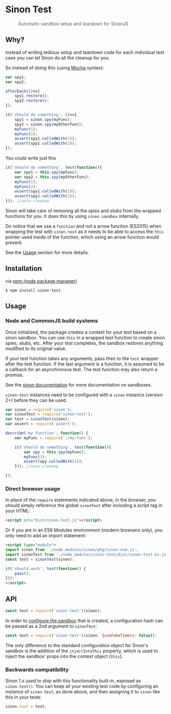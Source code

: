 # Sinon Test
> Automatic sandbox setup and teardown for SinonJS

## Why?
Instead of writing tedious setup and teardown code for each
individual test case you can let Sinon do all the cleanup for you.

So instead of doing this (using [Mocha](https://mochajs.org/) syntax):

```javascript
var spy1;
var spy2;

afterEach(()=>{
    spy1.restore();
    spy2.restore();
});

it('should do something', ()=>{
    spy1 = sinon.spy(myFunc);
    spy2 = sinon.spy(myOtherFunc);
    myFunc(1);
    myFunc(2);
    assert(spy1.calledWith(1));
    assert(spy1.calledWith(2));
});
```

You could write just this

```javascript
it('should do something', test(function(){
    var spy1 = this.spy(myFunc);
    var spy2 = this.spy(myOtherFunc);
    myFunc(1);
    myFunc(2);
    assert(spy1.calledWith(1));
    assert(spy1.calledWith(2));
})); //auto-cleanup
```

Sinon will take care of removing all the spies and stubs
from the wrapped functions for you. It does this by using
`sinon.sandbox` internally.

Do notice that we use a `function` and not a arrow function (ES2015)
when wrapping the test with `sinon.test` as it needs
to be able to access the `this` pointer used inside
of the function, which using an arrow function would prevent.

See the [Usage](#usage) section for more details.

## Installation

via [npm (node package manager)](https://github.com/npm/npm)

    $ npm install sinon-test

## Usage

### Node and CommonJS build systems

Once initialized, the package creates a context for your test based on a sinon sandbox.
You can use `this` in a wrapped test function to create sinon spies, stubs, etc.
After your test completes, the sandbox restores anything modified to its original value.

If your test function takes any arguments, pass then to the `test` wrapper
after the test function. If the last argument is a function, it is assumed to be a callback
for an asynchronous test. The test function may also return a promise.

See the [sinon documentation](http://sinonjs.org/releases/v2.3.5/sandbox/) for more documentation on sandboxes.

`sinon-test` instances need to be configured with a `sinon` instance (version 2+)
before they can be used.

```js
var sinon = require('sinon');
var sinonTest = require('sinon-test');
var test = sinonTest(sinon);
var assert = require('assert');

describe('my function', function() {
    var myFunc = require('./my-func');

    it('should do something', test(function(){
        var spy = this.spy(myFunc);
        myFunc(1);
        assert(spy.calledWith(1));
    })); //auto-cleanup

});
```

### Direct browser usage

In place of the `require` statements indicated above, in the
browser, you should simply reference the global `sinonTest` after
including a script tag in your HTML:

```html
<script src="dist/sinon-test.js"></script>
```

Or if you are in an ES6 Modules environment (modern browsers only), you
only need to add an import statement:

```html
<script type="module">
import sinon from './node_modules/sinon/pkg/sinon-esm.js';
import sinonTest from './node_modules/sinon-test/dist/sinon-test-es.js';
const test = sinonTest(sinon);

it('should work', test(function() {
    pass();
}));
</script>
```

## API
```javascript
const test = require('sinon-test')(sinon);
```

In order to [configure the sandbox](http://sinonjs.org/releases/latest/sandbox#var-sandbox--sinoncreatesandboxconfig) that is created, a configuration hash can be passed as a 2nd argument to `sinonTest`:

```js
const test = require('sinon-test')(sinon, {useFakeTimers: false});
```

The only difference to the standard configuration object for Sinon's sandbox is the addition of the `injectIntoThis` property, which is used to inject the sandbox' props into the context object (`this`).

### Backwards compatibility
Sinon 1.x used to ship with this functionality built-in, exposed as `sinon.test()`. You can keep all your existing test code by configuring an instance of `sinon-test`, as done above, and then assigning it to `sinon` like this in your tests:

```javascript
sinon.test = test;
```
